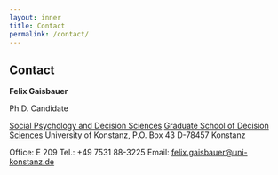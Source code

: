 ```yaml
---
layout: inner
title: Contact
permalink: /contact/
---
```


## Contact


<strong>Felix Gaisbauer</strong>

Ph.D. Candidate

[Social Psychology and Decision Sciences](https://spds.uni-kosntanz.de)
[Graduate School of Decision Sciences](https://gsds.uni-kosntanz.de)
University of Konstanz, P.O. Box 43
D-78457 Konstanz

Office: E 209
Tel.: +49 7531 88-3225
Email: [felix.gaisbauer@uni-konstanz.de](mailto:felix.gaisbauer@uni-konstanz.de)

